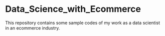 # Data_Science_with_Ecommerce
This repository contains some sample codes of my work as a data scientist in an ecommerce industry.
